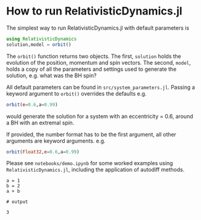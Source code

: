 # How to run RelativisticDynamics.jl

The simplest way to run RelativisticDynamics.jl with default parameters is

```julia
using RelativisticDynamics
solution,model = orbit()
```

The `orbit()` function returns two objects. The first, `solution` holds the evolution of the position, momentum and spin vectors. The second, `model`, holds a copy of all the parameters and settings used to generate the solution, e.g. what was the BH spin?

All default parameters can be found in `src/system_parameters.jl`. Passing a keyword argument to `orbit()` overrides the defaults e.g.

```julia
orbit(e=0.6,a=0.99)
```
would generate the solution for a system with an eccentricity = 0.6, around a BH with an extremal spin. 

If provided, the number format has to be the first argument, all other arguments are keyword arguments. e.g. 
```julia
orbit(Float32,e=0.6,a=0.99)
```

Please see `notebooks/demo.ipynb` for some worked examples using `RelativisticDynamics.jl`, including the application of autodiff methods.



```jldoctest
a = 1
b = 2
a + b

# output

3
```